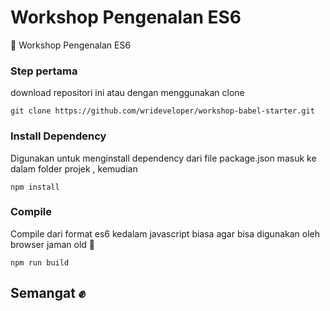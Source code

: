 # Workshop Pengenalan ES6
:full_moon_with_face: Workshop Pengenalan ES6

### Step pertama
download repositori ini atau dengan menggunakan clone
```
git clone https://github.com/wrideveloper/workshop-babel-starter.git
```

### Install Dependency 
Digunakan untuk menginstall dependency dari file package.json
masuk ke dalam folder projek , kemudian
```
npm install
```

### Compile 
Compile dari format es6 kedalam javascript biasa agar bisa digunakan oleh browser jaman old :new_moon_with_face:
```
npm run build
```

## Semangat :fist:
